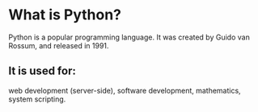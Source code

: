 # What is Python?
Python is a popular programming language. It was created by Guido van Rossum, and released in 1991.

## It is used for:

web development (server-side),
software development,
mathematics,
system scripting.
